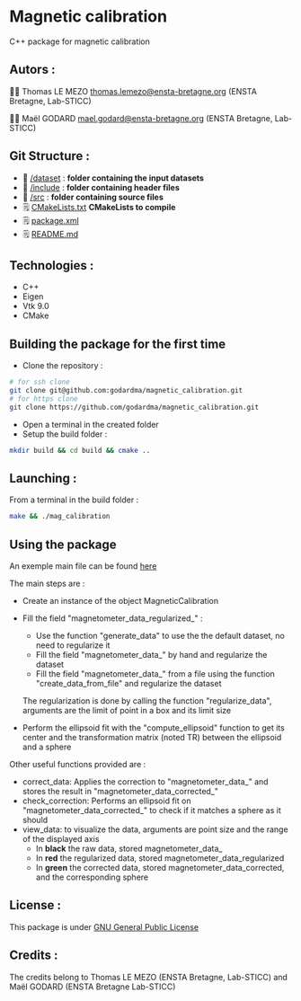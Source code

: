 # Magnetic calibration

C++ package for magnetic calibration

## Autors :

:teacher: Thomas LE MEZO <thomas.lemezo@ensta-bretagne.org> (ENSTA Bretagne, Lab-STICC)

:teacher: Maël GODARD <mael.godard@ensta-bretagne.org> (ENSTA Bretagne, Lab-STICC)

## Git Structure :

* :file_folder: [/dataset](dataset) : **folder containing the input datasets**
* :file_folder: [/include](include) : **folder containing header files**
* :file_folder: [/src](src) : **folder containing source files**
* :spiral_notepad: [CMakeLists.txt](CMakeLists.txt)    **CMakeLists to compile**
* :spiral_notepad: [package.xml](package.xml)
* :spiral_notepad: [README.md](README.md)

## Technologies :

* C++
* Eigen
* Vtk 9.0
* CMake


## Building the package for the first time

* Clone the repository :
```bash
# for ssh clone
git clone git@github.com:godardma/magnetic_calibration.git
# for https clone
git clone https://github.com/godardma/magnetic_calibration.git
```
* Open a terminal in the created folder
* Setup the build folder :
```bash
mkdir build && cd build && cmake ..
```


## Launching :
From a terminal in the build folder :
```bash
make && ./mag_calibration
```

## Using the package
An exemple main file can be found [here](src/main.cpp)

The main steps are :
* Create an instance of the object MagneticCalibration
* Fill the field "magnetometer_data_regularized_" :
    * Use the function "generate_data" to use the the default dataset, no need to regularize it
    * Fill the field "magnetometer_data_" by hand and regularize the dataset
    * Fill the field "magnetometer_data_" from a file using the function "create_data_from_file" and regularize the dataset
    
    The regularization is done by calling the function "regularize_data", arguments are the limit of point in a box and its limit size 
* Perform the ellipsoid fit with the "compute_ellipsoid" function to get its center and the transformation matrix (noted TR) between the ellipsoid and a sphere

Other useful functions provided are :
* correct_data: Applies the correction to "magnetometer_data_" and stores the result in "magnetometer_data_corrected_"
* check_correction: Performs an ellipsoid fit on "magnetometer_data_corrected_" to check if it matches a sphere as it should
* view_data: to visualize the data, arguments are point size and the range of the displayed axis
    * In **black** the raw data, stored magnetometer_data_
    * In **red** the regularized data, stored magnetometer_data_regularized
    * In **green** the corrected data, stored magnetometer_data_corrected, and the corresponding sphere

## License :
This package is under [GNU General Public License](https://www.gnu.org/licenses/gpl-3.0.html)

## Credits :
The credits belong to Thomas LE MEZO (ENSTA Bretagne, Lab-STICC) and Maël GODARD (ENSTA Bretagne Lab-STICC)


